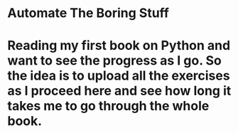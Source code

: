 # Automate The Boring Stuff
# Reading my first book on Python and want to see the progress as I go. So the idea is to upload all the exercises as I proceed here and see how long it takes me to go through the whole book.
